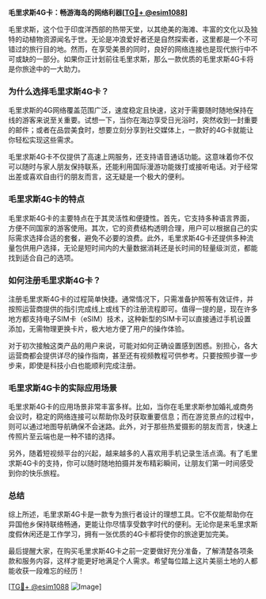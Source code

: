 **毛里求斯4G卡：畅游海岛的网络利器[[TG💪+ @esim1088](https://t.me/s/esim1088)]**

毛里求斯，这个位于印度洋西部的热带天堂，以其绝美的海滩、丰富的文化以及独特的动植物资源闻名于世。无论是冲浪爱好者还是自然探索者，这里都是一个不可错过的旅行目的地。然而，在享受美景的同时，良好的网络连接也是现代旅行中不可或缺的一部分。如果你正计划前往毛里求斯，那么一款优质的毛里求斯4G卡将是你旅途中的一大助力。

### 为什么选择毛里求斯4G卡？

毛里求斯的4G网络覆盖范围广泛，速度稳定且快速，这对于需要随时随地保持在线的游客来说至关重要。试想一下，当你在海边享受日光浴时，突然收到一封重要的邮件；或者在品尝美食时，想要立刻分享到社交媒体上，一款好的4G卡就能让你轻松实现这些需求。

毛里求斯4G卡不仅提供了高速上网服务，还支持语音通话功能。这意味着你不仅可以随时与家人朋友保持联系，还能利用国际漫游功能拨打或接听电话。对于经常出差或喜欢自由行的朋友而言，这无疑是一个极大的便利。

### 毛里求斯4G卡的特点

毛里求斯4G卡的主要特点在于其灵活性和便捷性。首先，它支持多种语言界面，方便不同国家的游客使用。其次，它的资费结构透明合理，用户可以根据自己的实际需求选择合适的套餐，避免不必要的浪费。此外，毛里求斯4G卡还提供多种流量包供用户选择，无论是短时间内的大量数据消耗还是长时间的轻量级浏览，都能找到适合自己的选项。

### 如何注册毛里求斯4G卡？

注册毛里求斯4G卡的过程简单快捷。通常情况下，只需准备护照等有效证件，并按照运营商提供的指引完成线上或线下的注册流程即可。值得一提的是，现在许多地方都支持电子SIM卡（eSIM）技术，这种新型的SIM卡可以直接通过手机设置添加，无需物理更换卡片，极大地方便了用户的操作体验。

对于初次接触这类产品的用户来说，可能对如何正确设置感到困惑。别担心，各大运营商都会提供详尽的操作指南，甚至还有视频教程可供参考。只要按照步骤一步步来，即使是科技小白也能顺利完成注册。

### 毛里求斯4G卡的实际应用场景

毛里求斯4G卡的应用场景非常丰富多样。比如，当你在毛里求斯参加婚礼或商务会议时，稳定的网络连接可以帮助你及时获取重要信息；而在游览景点的过程中，则可以通过地图导航确保不会迷路。此外，对于那些热爱摄影的朋友而言，快速上传照片至云端也是一种不错的选择。

另外，随着短视频平台的兴起，越来越多的人喜欢用手机记录生活点滴。有了毛里求斯4G卡的支持，你可以随时随地拍摄并发布精彩瞬间，让朋友们第一时间感受到你的快乐旅程。

### 总结

综上所述，毛里求斯4G卡是一款专为旅行者设计的理想工具。它不仅能帮助你在异国他乡保持联络畅通，更能让你尽情享受数字时代的便利。无论你是来毛里求斯度假休闲还是工作学习，拥有一张优质的4G卡都将使你的旅途更加完美。

最后提醒大家，在购买毛里求斯4G卡之前一定要做好充分准备，了解清楚各项条款和服务内容，这样才能更好地满足个人需求。希望每位踏上这片美丽土地的人都能收获一段难忘的经历！

[[TG💪+ @esim1088](https://t.me/s/esim1088) ![Image](https://i.postimg.cc/4NQfJmqS/Snipaste-2025-05-13-00-14-12.png)]